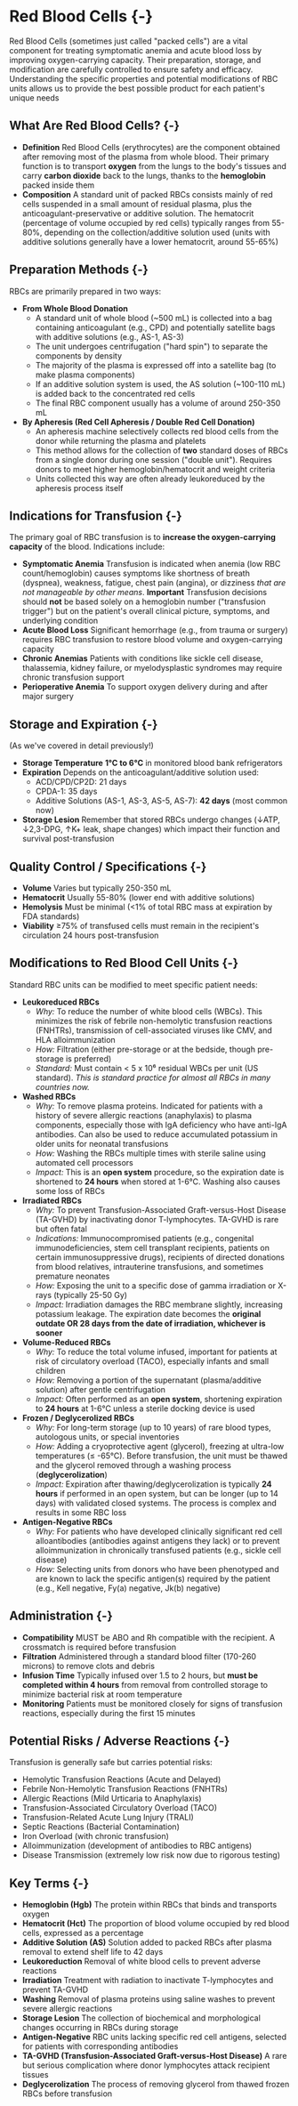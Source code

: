# Red Blood Cells {-}

Red Blood Cells (sometimes just called "packed cells") are a vital component for treating symptomatic anemia and acute blood loss by improving oxygen-carrying capacity. Their preparation, storage, and modification are carefully controlled to ensure safety and efficacy. Understanding the specific properties and potential modifications of RBC units allows us to provide the best possible product for each patient's unique needs

## **What Are Red Blood Cells?** {-}

*   **Definition** Red Blood Cells (erythrocytes) are the component obtained after removing most of the plasma from whole blood. Their primary function is to transport **oxygen** from the lungs to the body's tissues and carry **carbon dioxide** back to the lungs, thanks to the **hemoglobin** packed inside them
*   **Composition** A standard unit of packed RBCs consists mainly of red cells suspended in a small amount of residual plasma, plus the anticoagulant-preservative or additive solution. The hematocrit (percentage of volume occupied by red cells) typically ranges from 55-80%, depending on the collection/additive solution used (units with additive solutions generally have a lower hematocrit, around 55-65%)

## **Preparation Methods** {-}

RBCs are primarily prepared in two ways:

*  **From Whole Blood Donation**
    *   A standard unit of whole blood (~500 mL) is collected into a bag containing anticoagulant (e.g., CPD) and potentially satellite bags with additive solutions (e.g., AS-1, AS-3)
    *   The unit undergoes centrifugation ("hard spin") to separate the components by density
    *   The majority of the plasma is expressed off into a satellite bag (to make plasma components)
    *   If an additive solution system is used, the AS solution (~100-110 mL) is added back to the concentrated red cells
    *   The final RBC component usually has a volume of around 250-350 mL
*  **By Apheresis (Red Cell Apheresis / Double Red Cell Donation)**
    *   An apheresis machine selectively collects red blood cells from the donor while returning the plasma and platelets
    *   This method allows for the collection of **two** standard doses of RBCs from a single donor during one session ("double unit"). Requires donors to meet higher hemoglobin/hematocrit and weight criteria
    *   Units collected this way are often already leukoreduced by the apheresis process itself

## **Indications for Transfusion** {-}

The primary goal of RBC transfusion is to **increase the oxygen-carrying capacity** of the blood. Indications include:

*   **Symptomatic Anemia** Transfusion is indicated when anemia (low RBC count/hemoglobin) causes symptoms like shortness of breath (dyspnea), weakness, fatigue, chest pain (angina), or dizziness *that are not manageable by other means*. **Important** Transfusion decisions should **not** be based solely on a hemoglobin number ("transfusion trigger") but on the patient's overall clinical picture, symptoms, and underlying condition
*   **Acute Blood Loss** Significant hemorrhage (e.g., from trauma or surgery) requires RBC transfusion to restore blood volume and oxygen-carrying capacity
*   **Chronic Anemias** Patients with conditions like sickle cell disease, thalassemia, kidney failure, or myelodysplastic syndromes may require chronic transfusion support
*   **Perioperative Anemia** To support oxygen delivery during and after major surgery

## **Storage and Expiration** {-}

(As we've covered in detail previously!)

*   **Storage Temperature** **1°C to 6°C** in monitored blood bank refrigerators
*   **Expiration** Depends on the anticoagulant/additive solution used:
    *   ACD/CPD/CP2D: 21 days
    *   CPDA-1: 35 days
    *   Additive Solutions (AS-1, AS-3, AS-5, AS-7): **42 days** (most common now)
*   **Storage Lesion** Remember that stored RBCs undergo changes (↓ATP, ↓2,3-DPG, ↑K+ leak, shape changes) which impact their function and survival post-transfusion

## **Quality Control / Specifications** {-}

*   **Volume** Varies but typically 250-350 mL
*   **Hematocrit** Usually 55-80% (lower end with additive solutions)
*   **Hemolysis** Must be minimal (<1% of total RBC mass at expiration by FDA standards)
*   **Viability** ≥75% of transfused cells must remain in the recipient's circulation 24 hours post-transfusion

## **Modifications to Red Blood Cell Units** {-}

Standard RBC units can be modified to meet specific patient needs:

*   **Leukoreduced RBCs**
    *   *Why:* To reduce the number of white blood cells (WBCs). This minimizes the risk of febrile non-hemolytic transfusion reactions (FNHTRs), transmission of cell-associated viruses like CMV, and HLA alloimmunization
    *   *How:* Filtration (either pre-storage or at the bedside, though pre-storage is preferred)
    *   *Standard:* Must contain < 5 x 10⁶ residual WBCs per unit (US standard). *This is standard practice for almost all RBCs in many countries now.*
*   **Washed RBCs**
    *   *Why:* To remove plasma proteins. Indicated for patients with a history of severe allergic reactions (anaphylaxis) to plasma components, especially those with IgA deficiency who have anti-IgA antibodies. Can also be used to reduce accumulated potassium in older units for neonatal transfusions
    *   *How:* Washing the RBCs multiple times with sterile saline using automated cell processors
    *   *Impact:* This is an **open system** procedure, so the expiration date is shortened to **24 hours** when stored at 1-6°C. Washing also causes some loss of RBCs
*   **Irradiated RBCs**
    *   *Why:* To prevent Transfusion-Associated Graft-versus-Host Disease (TA-GVHD) by inactivating donor T-lymphocytes. TA-GVHD is rare but often fatal
    *   *Indications:* Immunocompromised patients (e.g., congenital immunodeficiencies, stem cell transplant recipients, patients on certain immunosuppressive drugs), recipients of directed donations from blood relatives, intrauterine transfusions, and sometimes premature neonates
    *   *How:* Exposing the unit to a specific dose of gamma irradiation or X-rays (typically 25-50 Gy)
    *   *Impact:* Irradiation damages the RBC membrane slightly, increasing potassium leakage. The expiration date becomes the **original outdate OR 28 days from the date of irradiation, whichever is sooner**
*   **Volume-Reduced RBCs**
    *   *Why:* To reduce the total volume infused, important for patients at risk of circulatory overload (TACO), especially infants and small children
    *   *How:* Removing a portion of the supernatant (plasma/additive solution) after gentle centrifugation
    *   *Impact:* Often performed as an **open system**, shortening expiration to **24 hours** at 1-6°C unless a sterile docking device is used
*   **Frozen / Deglycerolized RBCs**
    *   *Why:* For long-term storage (up to 10 years) of rare blood types, autologous units, or special inventories
    *   *How:* Adding a cryoprotective agent (glycerol), freezing at ultra-low temperatures (≤ -65°C). Before transfusion, the unit must be thawed and the glycerol removed through a washing process (**deglycerolization**)
    *   *Impact:* Expiration after thawing/deglycerolization is typically **24 hours** if performed in an open system, but can be longer (up to 14 days) with validated closed systems. The process is complex and results in some RBC loss
*   **Antigen-Negative RBCs**
    *   *Why:* For patients who have developed clinically significant red cell alloantibodies (antibodies against antigens they lack) or to prevent alloimmunization in chronically transfused patients (e.g., sickle cell disease)
    *   *How:* Selecting units from donors who have been phenotyped and are known to lack the specific antigen(s) required by the patient (e.g., Kell negative, Fy(a) negative, Jk(b) negative)

## **Administration** {-}

*   **Compatibility** MUST be ABO and Rh compatible with the recipient. A crossmatch is required before transfusion
*   **Filtration** Administered through a standard blood filter (170-260 microns) to remove clots and debris
*   **Infusion Time** Typically infused over 1.5 to 2 hours, but **must be completed within 4 hours** from removal from controlled storage to minimize bacterial risk at room temperature
*   **Monitoring** Patients must be monitored closely for signs of transfusion reactions, especially during the first 15 minutes

## **Potential Risks / Adverse Reactions** {-}

Transfusion is generally safe but carries potential risks:

*   Hemolytic Transfusion Reactions (Acute and Delayed)
*   Febrile Non-Hemolytic Transfusion Reactions (FNHTRs)
*   Allergic Reactions (Mild Urticaria to Anaphylaxis)
*   Transfusion-Associated Circulatory Overload (TACO)
*   Transfusion-Related Acute Lung Injury (TRALI)
*   Septic Reactions (Bacterial Contamination)
*   Iron Overload (with chronic transfusion)
*   Alloimmunization (development of antibodies to RBC antigens)
*   Disease Transmission (extremely low risk now due to rigorous testing)

## **Key Terms** {-}

*   **Hemoglobin (Hgb)** The protein within RBCs that binds and transports oxygen
*   **Hematocrit (Hct)** The proportion of blood volume occupied by red blood cells, expressed as a percentage
*   **Additive Solution (AS)** Solution added to packed RBCs after plasma removal to extend shelf life to 42 days
*   **Leukoreduction** Removal of white blood cells to prevent adverse reactions
*   **Irradiation** Treatment with radiation to inactivate T-lymphocytes and prevent TA-GVHD
*   **Washing** Removal of plasma proteins using saline washes to prevent severe allergic reactions
*   **Storage Lesion** The collection of biochemical and morphological changes occurring in RBCs during storage
*   **Antigen-Negative** RBC units lacking specific red cell antigens, selected for patients with corresponding antibodies
*   **TA-GVHD (Transfusion-Associated Graft-versus-Host Disease)** A rare but serious complication where donor lymphocytes attack recipient tissues
*   **Deglycerolization** The process of removing glycerol from thawed frozen RBCs before transfusion
